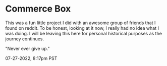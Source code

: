 # Commerce Box
This was a fun little project I did with an awesome group of friends that I found on reddit. To be honest, looking at it now, I really had no idea what I was doing. I will be leaving this here for personal historical purposes as the journey continues.

"Never ever give up."

07-27-2022, 8:17pm PST
